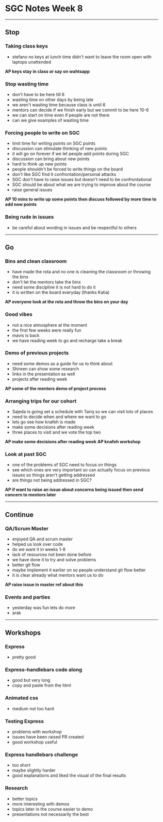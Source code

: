 # SGC Notes Week 8

****
## Stop

### Taking class keys
+ stefano no keys at lunch time didn't want to leave the room open with laptops unattended

**AP keys stay in class or say on wahtsapp**

### Stop wasting time
+ don't have to be here till 6
+ wasting time on other days by being late
+ we aren't wasting time because class is until 6
+ mentors can decide if we finish early but we commit to be here 10-6
+ we can start on time even if people are not there
+ can we give examples of wasting time

### Forcing people to write on SGC
+ limit time for writing points on SGC points
+ discussion can stimulate thinking of new points
+ it will go on forever if we let people add points during SGC
+ discussion can bring about new points
+ hard to think up new points
+ people shouldn't be forced to write things on the board
+ don't like SGC find it confrontation/personal attacks
+ SGC don't have to raise issues but doesn't need to be confrontational
+ SGC should be about what we are trying to improve about the course
+ raise general issues

**AP 10 mins to write up some points then discuss followed by more time to add new points**

### Being rude in issues
+ be careful about wording in issues and be respectful to others

****
## Go

### Bins and clean classroom
+ have made the rota and no one is cleaning the classroom or throwing the bins
+ don't let the mentors take the bins
+ need some discipline it is not hard to do it
+ it is written on the board everyday (thanks Katia)

**AP everyone look at the rota and throw the bins on your day**

### Good vibes
+ not a nice atmosphere at the moment
+ the first few weeks were really fun
+ mavis is back
+ we have reading week to go and recharge take a break

### Demo of previous projects
+ need some demos as a guide for us to think about
+ Shireen can show some research
+ links in the presentation as well
+ projects after reading week

**AP some of the mentors demo of project process**

### Arranging trips for our cohort
+ Sajeda is going set a schedule with Tariq so we can visit lots of places
+ need to decide when and where we want to go
+ lets go see how knafeh is made
+ make some decisions after reading week
+ three places to visit and we vote the top two

**AP make some decisions after reading week**
**AP knafeh workshop**

### Look at past SGC
+ one of the problems of SGC need to focus on things
+ see which ones are very important so can actually focus on previous issues so things aren't getting addressed
+ are things not being addressed in SGC? 

**AP if want to raise an issue about concerns being issued then send concern to mentors later**

****
## Continue

### QA/Scrum Master
+ enjoyed QA and scrum master
+ helped us look over code
+ do we want it in weeks 1-8
+ lack of resources not been done before
+ we have done it to try and solve problems
+ better git flow
+ maybe implement it earlier on so people understand git flow better
+ it is clear already what mentors want us to do

**AP raise issue in master ref about this**

### Events and parties
+ yesterday was fun lets do more
+ arak

****
## Workshops

### Express
+ pretty good

### Express-handlebars code along
+ good but very long
+ copy and paste from the html

### Animated css
+ medium not too hard

### Testing Express
+ problems with workshop
+ issues have been raised PR created
+ good workshop useful

### Express handlebars challenge
+ too short
+ maybe slightly harder
+ good explanations and liked the visual of the final results

### Research
+ better topics
+ more interesting with demos
+ topics later in the course easier to demo
+ presentations not necessarily the best
